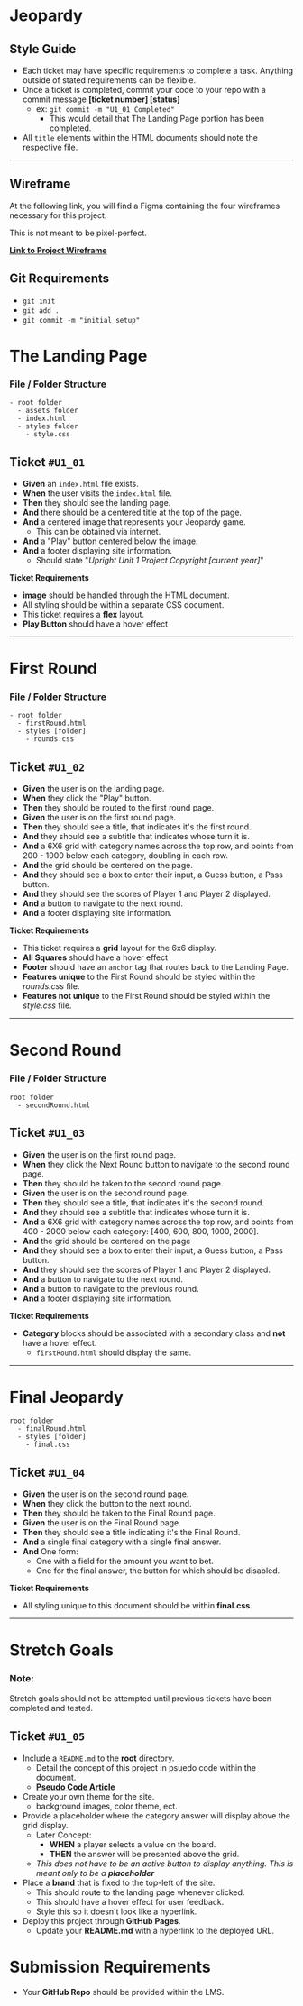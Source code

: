 # Jeopardy

## Style Guide
- Each ticket may have specific requirements to complete a task. Anything outside of stated requirements can be flexible.
- Once a ticket is completed, commit your code to your repo with a commit message **[ticket number] [status]**
  - ex: `git commit -m "U1_01 Completed"`
    - This would detail that The Landing Page portion has been completed.
- All `title` elements within the HTML documents should note the respective file.

--- 
## Wireframe
At the following link, you will find a Figma containing the four wireframes necessary for this project.

This is not meant to be pixel-perfect. 

**[Link to Project Wireframe](https://www.figma.com/file/A40d58jQlcdR0GRlwVi3GQ/jeopardy-wireframes?node-id=0%3A1&t=XRyIq1TiIZDvkMHC-1)**

## Git Requirements
- `git init`
- `git add .`
- `git commit -m "initial setup"`

# The Landing Page
### File / Folder Structure
```
- root folder
  - assets folder
  - index.html
  - styles folder
    - style.css
```

## Ticket `#U1_01`
- **Given** an `index.html` file exists.
- **When** the user visits the `index.html` file.
- **Then** they should see the landing page.
- **And** there should be a centered title at the top of the page.
- **And** a centered image that represents your Jeopardy game.
  - This can be obtained via internet. 
- **And** a "Play" button centered below the image.
- **And** a footer displaying site information.
  - Should state "*Upright Unit 1 Project Copyright [current year]*"

**Ticket Requirements**
- **image** should be handled through the HTML document.
- All styling should be within a separate CSS document.
- This ticket requires a **flex** layout.
- **Play Button** should have a hover effect

--- 

# First Round
### File / Folder Structure
```
- root folder
  - firstRound.html
  - styles [folder]
    - rounds.css
```
## Ticket `#U1_02`
- **Given** the user is on the landing page.
- **When** they click the "Play" button.
- **Then** they should be routed to the first round page.
- **Given** the user is on the first round page.
- **Then** they should see a title, that indicates it's the first round.
- **And** they should see a subtitle that indicates whose turn it is.
- **And** a 6X6 grid with category names across the top row, and points from 200 - 1000 below each category, doubling in each row.
- **And** the grid should be centered on the page.
- **And** they should see a box to enter their input, a Guess button, a Pass button.
- **And** they should see the scores of Player 1 and Player 2 displayed.
- **And** a button to navigate to the next round.
- **And** a footer displaying site information.

**Ticket Requirements**
- This ticket requires a **grid** layout for the 6x6 display.
- **All Squares** should have a hover effect
- **Footer** should have an `anchor` tag that routes back to the Landing Page.
- **Features unique** to the First Round should be styled within the *rounds.css* file.
- **Features not unique** to the First Round should be styled within the *style.css* file.

---

# Second Round
### File / Folder Structure
```
root folder
  - secondRound.html
```
## Ticket `#U1_03`
- **Given** the user is on the first round page.
- **When** they click the Next Round button to navigate to the second round page.
- **Then** they should be taken to the second round page.
- **Given** the user is on the second round page.
- **Then** they should see a title, that indicates it's the second round.
- **And** they should see a subtitle that indicates whose turn it is.
- **And** a 6X6 grid with category names across the top row, and points from 400 - 2000 below each category: [400, 600, 800, 1000, 2000].
- **And** the grid should be centered on the page
- **And** they should see a box to enter their input, a Guess button, a Pass button.
- **And** they should see the scores of Player 1 and Player 2 displayed.
- **And** a button to navigate to the next round.
- **And** a button to navigate to the previous round.
- **And** a footer displaying site information.

**Ticket Requirements**
- **Category** blocks should be associated with a secondary class and **not** have a hover effect.
  - `firstRound.html` should display the same.

---
# Final Jeopardy
```
root folder
  - finalRound.html
  - styles [folder]
    - final.css
```
## Ticket `#U1_04`
- **Given** the user is on the second round page.
- **When** they click the button to the next round.
- **Then** they should be taken to the Final Round page.
- **Given** the user is on the Final Round page.
- **Then** they should see a title indicating it's the Final Round.
- **And** a single final category with a single final answer.
- **And** One form:
  - One with a field for the amount you want to bet.
  - One for the final answer, the button for which should be disabled.

**Ticket Requirements**
- All styling unique to this document should be within **final.css**.

---
# Stretch Goals
### Note:
Stretch goals should not be attempted until previous tickets have been completed and tested.

## Ticket `#U1_05`
- Include a `README.md` to the **root** directory.
  - Detail the concept of this project in psuedo code within the document.
  -  **[Pseudo Code Article](https://www.geeksforgeeks.org/how-to-write-a-pseudo-code/)**
-  Create your own theme for the site.
   -  background images, color theme, ect.
-  Provide a placeholder where the category answer will display above the grid display.
   -  Later Concept:
      -  **WHEN** a player selects a value on the board.
      -  **THEN** the answer will be presented above the grid.
   -  *This does not have to be an active button to display anything. This is meant only to be a **placeholder*** 
-  Place a **brand** that is fixed to the top-left of the site. 
   -  This should route to the landing page whenever clicked.
   -  This should have a hover effect for user feedback.
   -  Style this so it doesn't look like a hyperlink.
-  Deploy this project through **GitHub Pages**.
   -  Update your **README.md** with a hyperlink to the deployed URL.

# Submission Requirements
- Your **GitHub Repo** should be provided within the LMS.